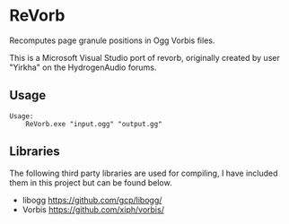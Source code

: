 # ReVorb

Recomputes page granule positions in Ogg Vorbis files.

This is a Microsoft Visual Studio port of revorb, originally created by user "Yirkha" on the HydrogenAudio forums.

## Usage

```
Usage:
	ReVorb.exe "input.ogg" "output.gg"
```

## Libraries

The following third party libraries are used for compiling, I have included them in this project but can be found below.

- libogg https://github.com/gcp/libogg/
- Vorbis https://github.com/xiph/vorbis/